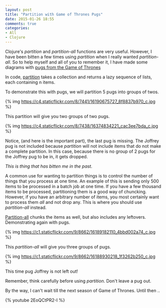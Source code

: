 ```yaml
---
layout: post
title: "Partition with Game of Thrones Pugs"
date: 2015-01-26 18:55
comments: true
categories:
- All
- Clojure
---
```


Clojure's _partition_ and _partition-all_ functions are very useful.
However, I have been bitten a few times using _partition_ when I
really wanted _partition-all_.  So to help myself and all of you to
remember it, I have made some diagrams with [pugs from the Game of Thrones](http://www.designswan.com/archives/the-pugs-of-westeros-cute-pugs-dressed-up-like-characters-in-game-of-thrones.html)

In code, [partition](http://clojuredocs.org/clojure.core/partition) takes a collection and returns a lazy sequence of
lists, each containing n items.

To demonstrate this with pugs, we will partition 5 pugs into groups of
twos.

{% img https://c4.staticflickr.com/8/7441/16190675727_8f8837b970_c.jpg %}


This partition will give you two groups of two pugs.

{% img https://c4.staticflickr.com/8/7438/16374834221_cac3ee7bda_c.jpg %}

Notice, (and here is the important part), the last pug is missing.  The Joffrey pug is not included because _partition_ will not include items that do not make a complete partition.  In this case, because there is no group of 2 pugs for the Joffrey pug to be in, it gets dropped.

_This is thing that has bitten me in the past._

A common use for wanting to partition things is to control the number
of things that you process at one time.  An example of this is sending only 500 items to be processed in a batch job at one time.  If you have a few thousand items to be processed, partitioning them is a good way of chuncking.  However, if you have an arbitrary number of items, you most certainly want to process them _all_ and not drop any.  This is where you should use _partition-all_ instead.

[Partition-all](http://clojuredocs.org/clojure.core/partition-all) chunks the items as well, but also includes any leftovers.  Demonstrating again with pugs.

{% img https://c1.staticflickr.com/9/8662/16189182110_4bbd002a74_c.jpg %}

This _partition-all_ will give you three groups of pugs.

{% img https://c1.staticflickr.com/9/8662/16188930218_1f3262b250_c.jpg %}

This time pug Joffrey is not left out!


Remember, think carefully before using _partition_.  Don't leave a pug out.

By the way, I can't wait till the next season of Game of Thrones.  Until then ..

{% youtube 2EoQCtPR2-I %}



